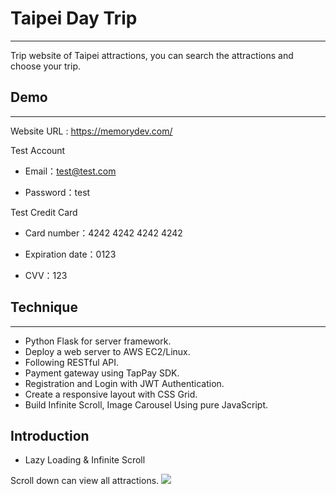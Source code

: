 # Taipei Day Trip

---

Trip website of Taipei attractions, you can search the attractions and choose your trip.

## Demo

---

Website URL : https://memorydev.com/

Test Account

- Email：test@test.com

- Password：test

Test Credit Card

- Card number：4242 4242 4242 4242

- Expiration date：0123

- CVV：123

## Technique

---

- Python Flask for server framework.
- Deploy a web server to AWS EC2/Linux.
- Following RESTful API.
- Payment gateway using TapPay SDK.
- Registration and Login with JWT Authentication.
- Create a responsive layout with CSS Grid.
- Build Infinite Scroll, Image Carousel Using pure JavaScript.

## Introduction

- Lazy Loading & Infinite Scroll

Scroll down can view all attractions.
![](static/img/%E5%8F%B0%E5%8C%97%E4%B8%80%E6%97%A5%E9%81%8A%20gif.gif)
